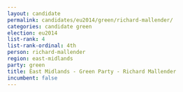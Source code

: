 ```yaml
---
layout: candidate
permalink: candidates/eu2014/green/richard-mallender/
categories: candidate green
election: eu2014
list-rank: 4
list-rank-ordinal: 4th
person: richard-mallender
region: east-midlands
party: green
title: East Midlands - Green Party - Richard Mallender
incumbent: false
---
```

